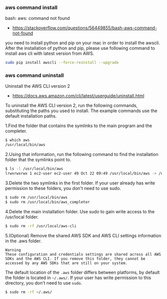 ### aws command install

bash: aws: command not found
- https://stackoverflow.com/questions/56449855/bash-aws-command-not-found

you need to install python and pip on your mac in order to install the awscli. After the installation of python and pip, please use following command to install aws cli with latest version from AWS.

```bash
sudo pip install awscli --force-reinstall --upgrade
```

### aws command uninstall

Uninstall the AWS CLI version 2
- https://docs.aws.amazon.com/cli/latest/userguide/uninstall.html

To uninstall the AWS CLI version 2, run the following commands, substituting the paths you used to install. The example commands use the default installation paths.

1.Find the folder that contains the symlinks to the main program and the completer.

```bash
$ which aws
/usr/local/bin/aws
```

2.Using that information, run the following command to find the installation folder that the symlinks point to.

```bash
$ ls -l /usr/local/bin/aws
lrwxrwxrwx 1 ec2-user ec2-user 49 Oct 22 09:49 /usr/local/bin/aws -> /usr/local/aws-cli/aws
```

3.Delete the two symlinks in the first folder. If your user already has write permission to these folders, you don't need to use sudo.

```bash
$ sudo rm /usr/local/bin/aws
$ sudo rm /usr/local/bin/aws_completer
```

4.Delete the main installation folder. Use sudo to gain write access to the /usr/local folder.

```bash
$ sudo rm -rf /usr/local/aws-cli
```

5.(Optional) Remove the shared AWS SDK and AWS CLI settings information in the .aws folder.

```
Warning
These configuration and credentials settings are shared across all AWS SDKs and the AWS CLI. If you remove this folder, they cannot be accessed by any AWS SDKs that are still on your system.
```

The default location of the `.aws` folder differs between platforms, by default the folder is located in `~/.aws/`. If your user has write permission to this directory, you don't need to use `sudo`.

```bash
$ sudo rm -rf ~/.aws/
```